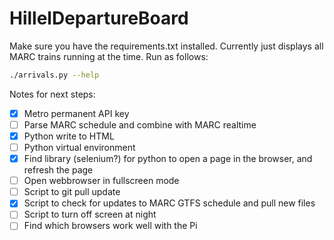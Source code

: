 # HillelDepartureBoard
Make sure you have the requirements.txt installed.
Currently just displays all MARC trains running at the time. Run as follows:
```bash
./arrivals.py --help
```

Notes for next steps:
- [x] Metro permanent API key
- [ ] Parse MARC schedule and combine with MARC realtime
- [x] Python write to HTML
- [ ] Python virtual environment
- [x] Find library (selenium?) for python to open a page in the browser, and refresh the page
- [ ] Open webbrowser in fullscreen mode
- [ ] Script to git pull update
- [x] Script to check for updates to MARC GTFS schedule and pull new files
- [ ] Script to turn off screen at night
- [ ] Find which browsers work well with the Pi
